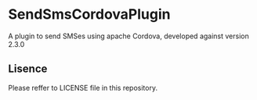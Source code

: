 SendSmsCordovaPlugin
====================

A plugin to send SMSes using apache Cordova, developed against version 2.3.0

Lisence
-------
Please reffer to LICENSE file in this repository.
